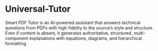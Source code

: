 # Universal-Tutor
Smart PDF Tutor is an AI-powered assistant that answers technical questions from PDFs with high fidelity to the source’s style and structure. Even if content is absent, it generates authoritative, structured, multi-component explanations with equations, diagrams, and hierarchical formatting.
